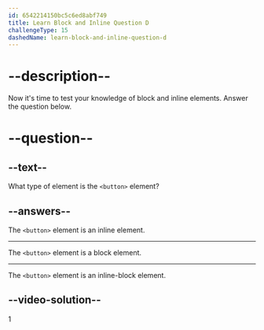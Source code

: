 ```yaml
---
id: 6542214150bc5c6ed8abf749
title: Learn Block and Inline Question D
challengeType: 15
dashedName: learn-block-and-inline-question-d
---
```

# --description--

Now it's time to test your knowledge of block and inline elements. Answer the question below.

# --question--    

## --text--

What type of element is the `<button>` element?

## --answers--

The `<button>` element is an inline element.

---

The `<button>` element is a block element.

---

The `<button>` element is an inline-block element.


## --video-solution--

1
